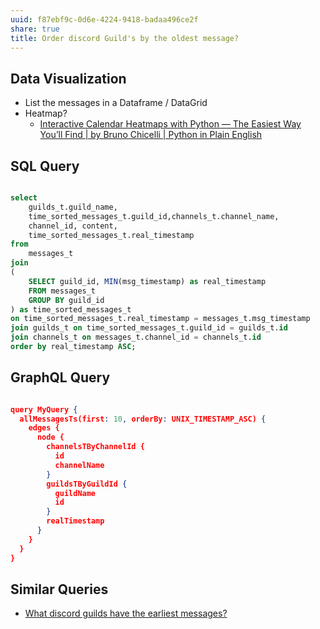 ```yaml
---
uuid: f87ebf9c-0d6e-4224-9418-badaa496ce2f
share: true
title: Order discord Guild's by the oldest message?
---
```

## Data Visualization

* List the messages in a Dataframe / DataGrid
* Heatmap?
	* [Interactive Calendar Heatmaps with Python — The Easiest Way You’ll Find | by Bruno Chicelli | Python in Plain English](https://python.plainenglish.io/interactive-calendar-heatmaps-with-plotly-the-easieast-way-youll-find-5fc322125db7)



## SQL Query

``` sql

select 
	guilds_t.guild_name,
	time_sorted_messages_t.guild_id,channels_t.channel_name,
	channel_id, content,
	time_sorted_messages_t.real_timestamp 
from 
	messages_t
join 
(
	SELECT guild_id, MIN(msg_timestamp) as real_timestamp 
	FROM messages_t
	GROUP BY guild_id
) as time_sorted_messages_t
on time_sorted_messages_t.real_timestamp = messages_t.msg_timestamp
join guilds_t on time_sorted_messages_t.guild_id = guilds_t.id
join channels_t on messages_t.channel_id = channels_t.id
order by real_timestamp ASC;

```


## GraphQL Query

``` json

query MyQuery {
  allMessagesTs(first: 10, orderBy: UNIX_TIMESTAMP_ASC) {
    edges {
      node {
        channelsTByChannelId {
          id
          channelName
        }
        guildsTByGuildId {
          guildName
          id
        }
        realTimestamp
      }
    }
  }
}

```

## Similar Queries

* [What discord guilds have the earliest messages?](/undefined)